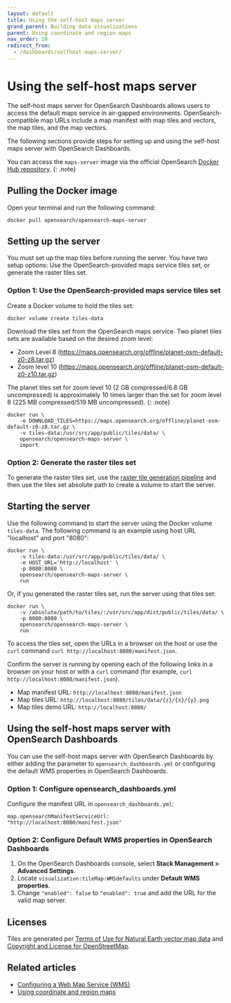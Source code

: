 ```yaml
---
layout: default
title: Using the self-host maps server
grand_parent: Building data visualizations
parent: Using coordinate and region maps
nav_order: 10
redirect_from:
  - /dashboards/selfhost-maps-server/
---
```


# Using the self-host maps server

The self-host maps server for OpenSearch Dashboards allows users to access the default maps service in air-gapped environments. OpenSearch-compatible map URLs include a map manifest with map tiles and vectors, the map tiles, and the map vectors.

The following sections provide steps for setting up and using the self-host maps server with OpenSearch Dashboards.

You can access the `maps-server` image via the official OpenSearch [Docker Hub repository](https://hub.docker.com/u/opensearchproject).
{: .note}

## Pulling the Docker image

Open your terminal and run the following command:

`docker pull opensearch/opensearch-maps-server`

## Setting up the server

You must set up the map tiles before running the server. You have two setup options: Use the OpenSearch-provided maps service tiles set, or generate the raster tiles set.

### Option 1: Use the OpenSearch-provided maps service tiles set

Create a Docker volume to hold the tiles set:

`docker volume create tiles-data`

Download the tiles set from the OpenSearch maps service. Two planet tiles sets are available based on the desired zoom level:

- Zoom Level 8 (https://maps.opensearch.org/offline/planet-osm-default-z0-z8.tar.gz)
- Zoom level 10 (https://maps.opensearch.org/offline/planet-osm-default-z0-z10.tar.gz)

The planet tiles set for zoom level 10 (2 GB compressed/6.8 GB uncompressed) is approximately 10 times larger than the set for zoom level 8 (225 MB compressed/519 MB uncompressed).
{: .note} 

```
docker run \
    -e DOWNLOAD_TILES=https://maps.opensearch.org/offline/planet-osm-default-z0-z8.tar.gz \
    -v tiles-data:/usr/src/app/public/tiles/data/ \
    opensearch/opensearch-maps-server \
    import
```

### Option 2: Generate the raster tiles set

To generate the raster tiles set, use the [raster tile generation pipeline](https://github.com/opensearch-project/maps/tree/main/tiles-generation/cdk) and then use the tiles set absolute path to create a volume to start the server.

## Starting the server

Use the following command to start the server using the Docker volume `tiles-data`. The following command is an example using host URL "localhost" and port "8080":

```
docker run \
    -v tiles-data:/usr/src/app/public/tiles/data/ \
    -e HOST_URL='http://localhost' \
    -p 8080:8080 \
    opensearch/opensearch-maps-server \
    run
```

Or, if you generated the raster tiles set, run the server using that tiles set:

```
docker run \
    -v /absolute/path/to/tiles/:/usr/src/app/dist/public/tiles/data/ \
    -p 8080:8080 \
    opensearch/opensearch-maps-server \
    run
```
To access the tiles set, open the URLs in a browser on the host or use the `curl` command `curl http://localhost:8080/manifest.json`. 


Confirm the server is running by opening each of the following links in a browser on your host or with a `curl` command (for example, `curl http://localhost:8080/manifest.json`).

* Map manifest URL: `http://localhost:8080/manifest.json`
* Map tiles URL: `http://localhost:8080/tiles/data/{z}/{x}/{y}.png`
* Map tiles demo URL: `http://localhost:8080/`

## Using the self-host maps server with OpenSearch Dashboards

You can use the self-host maps server with OpenSearch Dashboards by either adding the parameter to `opensearch_dashboards.yml` or configuring the default WMS properties in OpenSearch Dashboards.

### Option 1: Configure opensearch_dashboards.yml

Configure the manifest URL in `opensearch_dashboards.yml`:

`map.opensearchManifestServiceUrl: "http://localhost:8080/manifest.json"`

### Option 2: Configure Default WMS properties in OpenSearch Dashboards

1. On the OpenSearch Dashboards console, select **Stack Management > Advanced Settings**. 
2. Locate `visualization:tileMap:WMSdefaults` under **Default WMS properties**. 
3. Change `"enabled": false` to `"enabled": true` and add the URL for the valid map server.

## Licenses

Tiles are generated per [Terms of Use for Natural Earth vector map data](https://www.naturalearthdata.com/about/terms-of-use/) and [Copyright and License for OpenStreetMap](https://www.openstreetmap.org/copyright).

## Related articles

* [Configuring a Web Map Service (WMS)]({{site.url}}{{site.baseurl}}/dashboards/visualize/maptiles/)
* [Using coordinate and region maps]({{site.url}}{{site.baseurl}}/dashboards/visualize/geojson-regionmaps/)